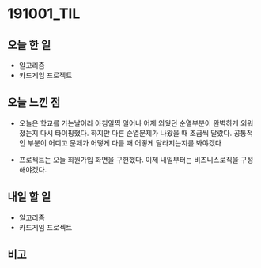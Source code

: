 # 191001_TIL
## 오늘 한 일
- 알고리즘 
- 카드게임 프로젝트
##

## 오늘 느낀 점
- 오늘은 학교를 가는날이라 아침일찍 일어나 어제 외웠던 순열부분이 완벽하게 외워졌는지 다시 타이핑했다. 하지만 다른 순열문제가 나왔을 때 조금씩 달랐다. 공통적인 부분이 어디고 문제가 어떻게 다를 때 어떻게 달라지는지를 봐야겠다

- 프로젝트는 오늘 회원가입 화면을 구현했다. 이제 내일부터는 비즈니스로직을 구성해야겠다.
## 내일 할 일
- 알고리즘
- 카드게임 프로젝트
##

## 비고
